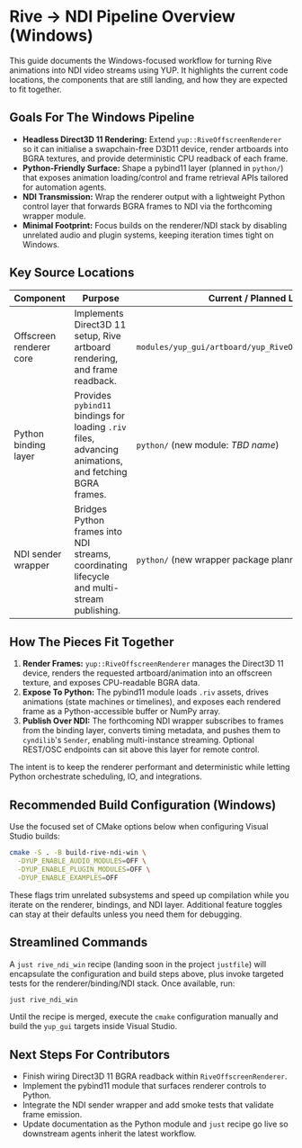 # Rive → NDI Pipeline Overview (Windows)

This guide documents the Windows-focused workflow for turning Rive animations into NDI video streams using YUP.
It highlights the current code locations, the components that are still landing, and how they are expected to fit together.

## Goals For The Windows Pipeline
- **Headless Direct3D 11 Rendering:** Extend `yup::RiveOffscreenRenderer` so it can initialise a swapchain-free D3D11 device, render artboards into BGRA textures, and provide deterministic CPU readback of each frame.
- **Python-Friendly Surface:** Shape a pybind11 layer (planned in `python/`) that exposes animation loading/control and frame retrieval APIs tailored for automation agents.
- **NDI Transmission:** Wrap the renderer output with a lightweight Python control layer that forwards BGRA frames to NDI via the forthcoming wrapper module.
- **Minimal Footprint:** Focus builds on the renderer/NDI stack by disabling unrelated audio and plugin systems, keeping iteration times tight on Windows.

## Key Source Locations
| Component | Purpose | Current / Planned Location |
| --- | --- | --- |
| Offscreen renderer core | Implements Direct3D 11 setup, Rive artboard rendering, and frame readback. | `modules/yup_gui/artboard/yup_RiveOffscreenRenderer.h/.cpp` |
| Python binding layer | Provides `pybind11` bindings for loading `.riv` files, advancing animations, and fetching BGRA frames. | `python/` (new module: _TBD name_) |
| NDI sender wrapper | Bridges Python frames into NDI streams, coordinating lifecycle and multi-stream publishing. | `python/` (new wrapper package planned) |

## How The Pieces Fit Together
1. **Render Frames:** `yup::RiveOffscreenRenderer` manages the Direct3D 11 device, renders the requested artboard/animation into an offscreen texture, and exposes CPU-readable BGRA data.
2. **Expose To Python:** The pybind11 module loads `.riv` assets, drives animations (state machines or timelines), and exposes each rendered frame as a Python-accessible buffer or NumPy array.
3. **Publish Over NDI:** The forthcoming NDI wrapper subscribes to frames from the binding layer, converts timing metadata, and pushes them to `cyndilib`'s `Sender`, enabling multi-instance streaming. Optional REST/OSC endpoints can sit above this layer for remote control.

The intent is to keep the renderer performant and deterministic while letting Python orchestrate scheduling, IO, and integrations.

## Recommended Build Configuration (Windows)
Use the focused set of CMake options below when configuring Visual Studio builds:

```bash
cmake -S . -B build-rive-ndi-win \
  -DYUP_ENABLE_AUDIO_MODULES=OFF \
  -DYUP_ENABLE_PLUGIN_MODULES=OFF \
  -DYUP_ENABLE_EXAMPLES=OFF
```

These flags trim unrelated subsystems and speed up compilation while you iterate on the renderer, bindings, and NDI layer. Additional feature toggles can stay at their defaults unless you need them for debugging.

## Streamlined Commands
A `just rive_ndi_win` recipe (landing soon in the project `justfile`) will encapsulate the configuration and build steps above, plus invoke targeted tests for the renderer/binding/NDI stack. Once available, run:

```bash
just rive_ndi_win
```

Until the recipe is merged, execute the `cmake` configuration manually and build the `yup_gui` targets inside Visual Studio.

## Next Steps For Contributors
- Finish wiring Direct3D 11 BGRA readback within `RiveOffscreenRenderer`.
- Implement the pybind11 module that surfaces renderer controls to Python.
- Integrate the NDI sender wrapper and add smoke tests that validate frame emission.
- Update documentation as the Python module and `just` recipe go live so downstream agents inherit the latest workflow.
